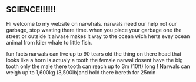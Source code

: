 ## SCIENCE!!!!!!

Hi welcome to my website on narwhals. 
    narwals need our help not our garbage, stop wasting there time. 
when you place your garbage one the street or outside it alwase makes it way to the ocean wich herts evey ocean animal from kiler whale to little fish.

fun facts 
 narwals can live up to 90 tears old
 the thing on there head that looks like a horn is actualy a tooth 
 the female narwal dosent have the big tooth only the male 
there tooth can reach up to 3m (10ft) long !
Narwals can weigh up to 1,600kg (3,500lb)and hold there bereth for 25min


